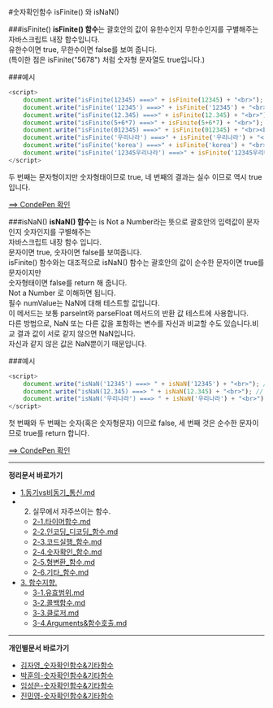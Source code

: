#숫자확인함수 isFinite() 와 isNaN()

###isFinite()
**isFinite() 함수**는 괄호안의 값이 유한수인지 무한수인지를 구별해주는 자바스크립트 내장 함수입니다.<br/>
유한수이면 true, 무한수이면 false를 보여 줍니다.<br>
(특이한 점은 isFinite("5678") 처럼 숫자형 문자열도 true입니다.)<br>

###예시

```javascript
<script>
    document.write("isFinite(12345) ===>" + isFinite(12345) + "<br>"); // true
    document.write("isFinite('12345') ===>" + isFinite('12345') + "<br>"); // true
    document.write("isFinite(12.345) ===>" + isFinite(12.345) + "<br>"); // true
    document.write("isFinite(5+6*7) ===>" + isFinite(5+6*7) + "<br>"); // true
    document.write("isFinite(012345) ===>" + isFinite(012345) + "<br><br>"); // true
    document.write("isFinite('우리나라') ===>" + isFinite('우리나라') + "<br>"); // false
    document.write("isFinite('korea') ===>" + isFinite('korea') + "<br>"); // false
    document.write("isFinite('12345우리나라') ===>" + isFinite('12345우리나라') + "<br>"); // false
</script>
```
두 번째는 문자형이지만 숫자형태이므로 true, 네 번째의 결과는 실수 이므로 역시 true 입니다.

[==> CondePen 확인](http://codepen.io/lseeee/pen/jWEarJ)

###isNaN()
**isNaN() 함수**는 is Not a Number라는 뜻으로 괄호안의 입력값이 문자인지 숫자인지를 구별해주는<br>자바스크립트 내장 함수 입니다.<br/>
문자이면 true, 숫자이면 false를 보여줍니다.<br>
isFinite() 함수와는 대조적으로 isNaN() 함수는 괄호안의 값이 순수한 문자이면 true를 문자이지만<br> 숫자형태이면 false를 return 해 줍니다.<br> Not a Number 로 이해하면 됩니다.<br>
필수 numValue는 NaN에 대해 테스트할 값입니다.<br>
이 메서드는 보통 parseInt와 parseFloat 메서드의 반환 값 테스트에 사용합니다.<br>
다른 방법으로, NaN 또는 다른 값을 포함하는 변수를 자신과 비교할 수도 있습니다.비교 결과 값이 서로 같지 않으면 NaN입니다.<br>자신과 같지 않은 값은 NaN뿐이기 때문입니다.

###예시

```javascript
<script>
    document.write("isNaN('12345') ===> " + isNaN('12345') + "<br>"); // false
    document.write("isNaN(12.345) ===> " + isNaN(12.345) + "<br>"); // false
    document.write("isNaN('우리나라') ===> " + isNaN('우리나라') + "<br>"); // true
</script>
```
첫 번째와 두 번째는 숫자(혹은 숫자형문자) 이므로 false, 세 번째 것은 순수한 문자이므로 true를 return 합니다.

[==> CondePen 확인](http://codepen.io/lseeee/pen/qbEVaq)

----

**정리문서 바로가기**

* [1.동기vs비동기_통신.md](https://github.com/demun/FrontEndStudy/blob/master/document/Javascript/docs/1.%EB%8F%99%EA%B8%B0vs%EB%B9%84%EB%8F%99%EA%B8%B0_%ED%86%B5%EC%8B%A0.md)
* 2. 실무에서 자주쓰이는 함수.
    - [2-1.타이머함수.md](https://github.com/demun/FrontEndStudy/blob/master/document/Javascript/docs/2-1.%ED%83%80%EC%9D%B4%EB%A8%B8%ED%95%A8%EC%88%98.md)
    - [2-2.인코딩_디코딩_함수.md](https://github.com/demun/FrontEndStudy/blob/master/document/Javascript/docs/2-2.%EC%9D%B8%EC%BD%94%EB%94%A9_%EB%94%94%EC%BD%94%EB%94%A9_%ED%95%A8%EC%88%98.md)
    - [2-3.코드실행_함수.md](https://github.com/demun/FrontEndStudy/blob/master/document/Javascript/docs/2-3.%EC%BD%94%EB%93%9C%EC%8B%A4%ED%96%89_%ED%95%A8%EC%88%98.md)
    - [2-4.숫자확인_함수.md](https://github.com/demun/FrontEndStudy/blob/master/document/Javascript/docs/2-4.%EC%88%AB%EC%9E%90%ED%99%95%EC%9D%B8_%ED%95%A8%EC%88%98.md)
    - [2-5.형변환_함수.md](https://github.com/demun/FrontEndStudy/blob/master/document/Javascript/docs/2-5.%ED%98%95%EB%B3%80%ED%99%98_%ED%95%A8%EC%88%98.md)
    - [2-6.기타_함수.md](https://github.com/demun/FrontEndStudy/blob/master/document/Javascript/docs/2-6.%EA%B8%B0%ED%83%80_%ED%95%A8%EC%88%98.md)  
* [3. 함수지향.](https://github.com/demun/FrontEndStudy/blob/master/document/Javascript/docs/3-0.%ED%95%A8%EC%88%98%EC%A7%80%ED%96%A5.md)
    - [3-1.유효범위.md](https://github.com/demun/FrontEndStudy/blob/master/document/Javascript/docs/3-1.%EC%9C%A0%ED%9A%A8%EB%B2%94%EC%9C%84.md)  
    - [3-2.콜백함수.md](https://github.com/demun/FrontEndStudy/blob/master/document/Javascript/docs/3-2.%EC%BD%9C%EB%B0%B1%ED%95%A8%EC%88%98.md)
    - [3-3.클로저.md](https://github.com/demun/FrontEndStudy/blob/master/document/Javascript/docs/3-3.%20%ED%81%B4%EB%A1%9C%EC%A0%80.md)
    - [3-4.Arguments&함수호출.md](https://github.com/demun/FrontEndStudy/blob/master/document/Javascript/docs/3-4.Arguments%26%ED%95%A8%EC%88%98%ED%98%B8%EC%B6%9C.md)
      
----

**개인별문서 바로가기**
* [김자영_숫자확인함수&기타함수](https://github.com/demun/FrontEndStudy/blob/master/document/Javascript/docs/Team/03_%EC%88%AB%EC%9E%90%ED%99%95%EC%9D%B8%ED%95%A8%EC%88%98%26%EA%B8%B0%ED%83%80%ED%95%A8%EC%88%98/%EA%B9%80%EC%9E%90%EC%98%81_%EC%88%AB%EC%9E%90%ED%99%95%EC%9D%B8%ED%95%A8%EC%88%98%26%EA%B8%B0%ED%83%80%ED%95%A8%EC%88%98.md)
* [박훈의-숫자확인함수&기타함수](https://github.com/demun/FrontEndStudy/blob/master/document/Javascript/docs/Team/03_%EC%88%AB%EC%9E%90%ED%99%95%EC%9D%B8%ED%95%A8%EC%88%98%26%EA%B8%B0%ED%83%80%ED%95%A8%EC%88%98/%EB%B0%95%ED%9B%88%EC%9D%98_%EC%88%AB%EC%9E%90%ED%99%95%EC%9D%B8%ED%95%A8%EC%88%98%26%EA%B8%B0%ED%83%80%ED%95%A8%EC%88%98.md)
* [임성은-숫자확인함수&기타함수](https://github.com/demun/FrontEndStudy/blob/master/document/Javascript/docs/Team/03_%EC%88%AB%EC%9E%90%ED%99%95%EC%9D%B8%ED%95%A8%EC%88%98%26%EA%B8%B0%ED%83%80%ED%95%A8%EC%88%98/%EC%9E%84%EC%84%B1%EC%9D%80_%EC%88%AB%EC%9E%90%ED%99%95%EC%9D%B8%ED%95%A8%EC%88%98%26%EA%B8%B0%ED%83%80%ED%95%A8%EC%88%98.md)
* [진민영-숫자확인함수&기타함수](https://github.com/demun/FrontEndStudy/blob/master/document/Javascript/docs/Team/03_%EC%88%AB%EC%9E%90%ED%99%95%EC%9D%B8%ED%95%A8%EC%88%98%26%EA%B8%B0%ED%83%80%ED%95%A8%EC%88%98/%EC%A7%84%EB%AF%BC%EC%98%81_%EC%88%AB%EC%9E%90%ED%99%95%EC%9D%B8%ED%95%A8%EC%88%98%26%EA%B8%B0%ED%83%80%ED%95%A8%EC%88%98.md)


